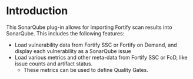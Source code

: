 # Introduction
This SonarQube plug-in allows for importing Fortify scan results into SonarQube. This includes the following features:

* Load vulnerability data from Fortify SSC or Fortify on Demand, and display each vulnerability as a SonarQube issue
* Load various metrics and other meta-data from Fortify SSC or FoD, like issue counts and artifact status. 
    * These metrics can be used to define Quality Gates.


